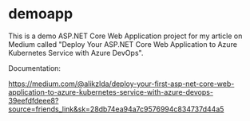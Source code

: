 # demoapp
This is a demo ASP.NET Core Web Application project for my article on Medium called "Deploy Your ASP.NET Core Web Application to Azure Kubernetes Service with Azure DevOps".

Documentation: 

https://medium.com/@alikzlda/deploy-your-first-asp-net-core-web-application-to-azure-kubernetes-service-with-azure-devops-39eefdfdeee8?source=friends_link&sk=28db74ea94a7c9576994c834737d44a5
